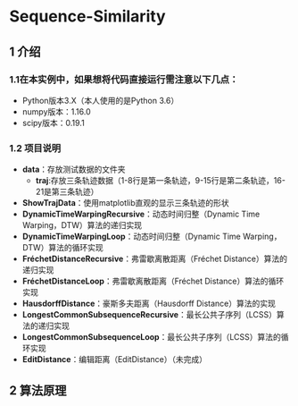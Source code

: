 # Sequence-Similarity
## 1 介绍
### 1.1在本实例中，如果想将代码直接运行需注意以下几点：
* Python版本3.X（本人使用的是Python 3.6）
* numpy版本：1.16.0
* scipy版本：0.19.1
### 1.2 项目说明

* **data**：存放测试数据的文件夹
    * **traj**:存放三条轨迹数据（1-8行是第一条轨迹，9-15行是第二条轨迹，16-21是第三条轨迹）
* **ShowTrajData**：使用matplotlib直观的显示三条轨迹的形状
* **DynamicTimeWarpingRecursive**：动态时间归整（Dynamic Time Warping，DTW）算法的递归实现
* **DynamicTimeWarpingLoop**：动态时间归整（Dynamic Time Warping，DTW）算法的循环实现
* **FréchetDistanceRecursive**：弗雷歇离散距离（Fréchet Distance）算法的递归实现
* **FréchetDistanceLoop**：弗雷歇离散距离（Fréchet Distance）算法的循环实现
* **HausdorffDistance**：豪斯多夫距离（Hausdorff Distance）算法的实现
* **LongestCommonSubsequenceRecursive**：最长公共子序列（LCSS）算法的递归实现
* **LongestCommonSubsequenceLoop**：最长公共子序列（LCSS）算法的循环实现
* **EditDistance**：编辑距离（EditDistance）（未完成）
## 2 算法原理